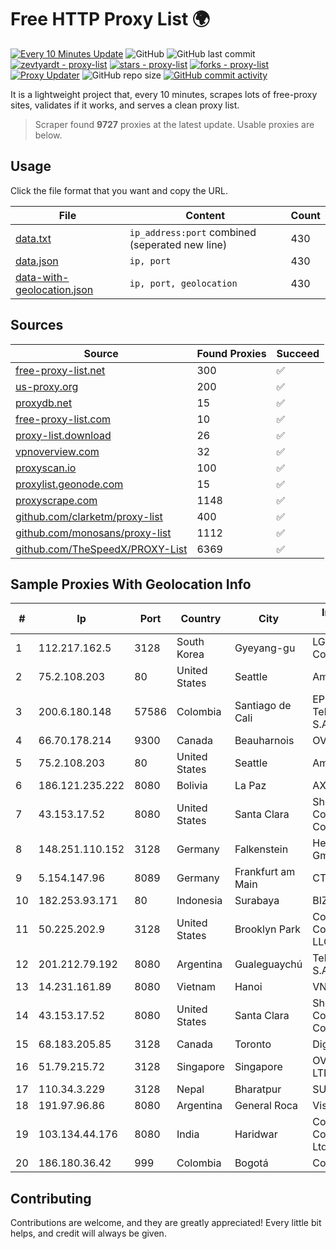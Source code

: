 
# Free HTTP Proxy List 🌍

[![Every 10 Minutes Update](https://github.com/mertguvencli/http-proxy-list/actions/workflows/main.yml/badge.svg?branch=main)](https://github.com/mertguvencli/http-proxy-list/actions/workflows/main.yml)
![GitHub](https://img.shields.io/github/license/mertguvencli/http-proxy-list)
![GitHub last commit](https://img.shields.io/github/last-commit/mertguvencli/http-proxy-list)
[![zevtyardt - proxy-list](https://img.shields.io/static/v1?label=zevtyardt&message=proxy-list&color=blue&logo=github)](https://github.com/zevtyardt/proxy-list "Go to GitHub repo")
[![stars - proxy-list](https://img.shields.io/github/stars/zevtyardt/proxy-list?style=social)](https://github.com/zevtyardt/proxy-list)
[![forks - proxy-list](https://img.shields.io/github/forks/zevtyardt/proxy-list?style=social)](https://github.com/zevtyardt/proxy-list)
[![Proxy Updater](https://github.com/zevtyardt/proxy-list/workflows/Proxy%20Updater/badge.svg)](https://github.com/zevtyardt/proxy-list/actions?query=workflow:"Proxy+Updater")
![GitHub repo size](https://img.shields.io/github/repo-size/zevtyardt/proxy-list)
[![GitHub commit activity](https://img.shields.io/github/commit-activity/m/zevtyardt/proxy-list?logo=commits)](https://github.com/zevtyardt/proxy-list/commits/main)

It is a lightweight project that, every 10 minutes, scrapes lots of free-proxy sites, validates if it works, and serves a clean proxy list.

> Scraper found **9727** proxies at the latest update. Usable proxies are below.

## Usage

Click the file format that you want and copy the URL.

|File|Content|Count|
|----|-------|-----|
|[data.txt](https://raw.githubusercontent.com/mertguvencli/http-proxy-list/main/proxy-list/data.txt)|`ip_address:port` combined (seperated new line)|430|
|[data.json](https://raw.githubusercontent.com/mertguvencli/http-proxy-list/main/proxy-list/data.json)|`ip, port`|430|
|[data-with-geolocation.json](https://raw.githubusercontent.com/mertguvencli/http-proxy-list/main/proxy-list/data-with-geolocation.json)|`ip, port, geolocation`|430|

## Sources

|Source|Found Proxies|Succeed|
|------|-------------|-------|
|[free-proxy-list.net](https://free-proxy-list.net)|300|✅|
|[us-proxy.org](https://www.us-proxy.org)|200|✅|
|[proxydb.net](http://proxydb.net)|15|✅|
|[free-proxy-list.com](https://free-proxy-list.com/?page=&port=&type%5B%5D=http&type%5B%5D=https&up_time=0&search=Search)|10|✅|
|[proxy-list.download](https://www.proxy-list.download/HTTP)|26|✅|
|[vpnoverview.com](https://vpnoverview.com/privacy/anonymous-browsing/free-proxy-servers)|32|✅|
|[proxyscan.io](https://www.proxyscan.io)|100|✅|
|[proxylist.geonode.com](https://proxylist.geonode.com/api/proxy-list?limit=300&page=1&sort_by=lastChecked&sort_type=desc&protocols=http,https)|15|✅|
|[proxyscrape.com](https://api.proxyscrape.com/v2/?request=displayproxies&protocol=http&timeout=10000&country=all&ssl=all&anonymity=all)|1148|✅|
|[github.com/clarketm/proxy-list](https://raw.githubusercontent.com/clarketm/proxy-list/master/proxy-list-raw.txt)|400|✅|
|[github.com/monosans/proxy-list](https://raw.githubusercontent.com/monosans/proxy-list/main/proxies/http.txt)|1112|✅|
|[github.com/TheSpeedX/PROXY-List](https://raw.githubusercontent.com/TheSpeedX/PROXY-List/master/http.txt)|6369|✅|


## Sample Proxies With Geolocation Info

|#|Ip|Port|Country|City|Internet Service Provider|
|-|--|----|-------|----|-------------------------|
|1|112.217.162.5|3128|South Korea|Gyeyang-gu|LG DACOM Corporation|
|2|75.2.108.203|80|United States|Seattle|Amazon.com, Inc.|
|3|200.6.180.148|57586|Colombia|Santiago de Cali|EPM Telecomunicaciones S.A. E.S.P.|
|4|66.70.178.214|9300|Canada|Beauharnois|OVH SAS|
|5|75.2.108.203|80|United States|Seattle|Amazon.com, Inc.|
|6|186.121.235.222|8080|Bolivia|La Paz|AXS Bolivia S. A.|
|7|43.153.17.52|8080|United States|Santa Clara|Shenzhen Tencent Computer Systems Company Limited|
|8|148.251.110.152|3128|Germany|Falkenstein|Hetzner Online GmbH|
|9|5.154.147.96|8089|Germany|Frankfurt am Main|CTE|
|10|182.253.93.171|80|Indonesia|Surabaya|BIZNET|
|11|50.225.202.9|3128|United States|Brooklyn Park|Comcast Cable Communications, LLC|
|12|201.212.79.192|8080|Argentina|Gualeguaychú|Telecom Argentina S.A.|
|13|14.231.161.89|8080|Vietnam|Hanoi|VNPT|
|14|43.153.17.52|8080|United States|Santa Clara|Shenzhen Tencent Computer Systems Company Limited|
|15|68.183.205.85|3128|Canada|Toronto|DigitalOcean, LLC|
|16|51.79.215.72|3128|Singapore|Singapore|OVH Singapore PTE. LTD|
|17|110.34.3.229|3128|Nepal|Bharatpur|SUBISU C7|
|18|191.97.96.86|8080|Argentina|General Roca|Vision NET|
|19|103.134.44.176|8080|India|Haridwar|Countrylink Communiction Pvt Ltd|
|20|186.180.36.42|999|Colombia|Bogotá|Colombia Móvil|



## Contributing

Contributions are welcome, and they are greatly appreciated! Every
little bit helps, and credit will always be given.

